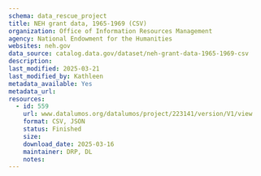 ```yaml
---
schema: data_rescue_project 
title: NEH grant data, 1965-1969 (CSV)
organization: Office of Information Resources Management
agency: National Endowment for the Humanities
websites: neh.gov
data_source: catalog.data.gov/dataset/neh-grant-data-1965-1969-csv
description: 
last_modified: 2025-03-21
last_modified_by: Kathleen
metadata_available: Yes
metadata_url: 
resources:
  - id: 559
    url: www.datalumos.org/datalumos/project/223141/version/V1/view
    format: CSV, JSON
    status: Finished
    size: 
    download_date: 2025-03-16
    maintainer: DRP, DL
    notes: 
---
```


